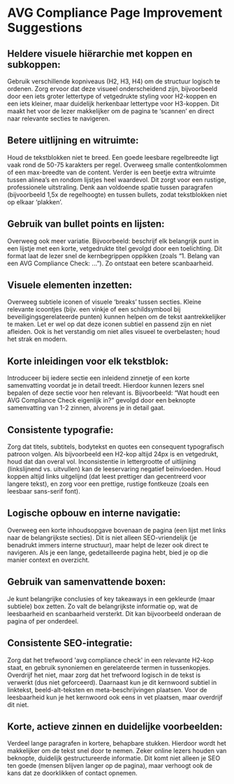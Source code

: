 # AVG Compliance Page Improvement Suggestions

## Heldere visuele hiërarchie met koppen en subkoppen:
Gebruik verschillende kopniveaus (H2, H3, H4) om de structuur logisch te ordenen. Zorg ervoor dat deze visueel onderscheidend zijn, bijvoorbeeld door een iets groter lettertype of vetgedrukte styling voor H2-koppen en een iets kleiner, maar duidelijk herkenbaar lettertype voor H3-koppen. Dit maakt het voor de lezer makkelijker om de pagina te ‘scannen’ en direct naar relevante secties te navigeren.

## Betere uitlijning en witruimte:
Houd de tekstblokken niet te breed. Een goede leesbare regelbreedte ligt vaak rond de 50-75 karakters per regel. Overweeg smalle contentkolommen of een max-breedte van de content. Verder is een beetje extra witruimte tussen alinea’s en rondom lijstjes heel waardevol. Dit zorgt voor een rustige, professionele uitstraling. Denk aan voldoende spatie tussen paragrafen (bijvoorbeeld 1,5x de regelhoogte) en tussen bullets, zodat tekstblokken niet op elkaar ‘plakken’.

## Gebruik van bullet points en lijsten:
Overweeg ook meer variatie. Bijvoorbeeld: beschrijf elk belangrijk punt in een lijstje met een korte, vetgedrukte titel gevolgd door een toelichting. Dit format laat de lezer snel de kernbegrippen oppikken (zoals “1. Belang van een AVG Compliance Check: ...”). Zo ontstaat een betere scanbaarheid.

## Visuele elementen inzetten:
Overweeg subtiele iconen of visuele ‘breaks’ tussen secties. Kleine relevante icoontjes (bijv. een vinkje of een schildsymbool bij beveiligingsgerelateerde punten) kunnen helpen om de tekst aantrekkelijker te maken. Let er wel op dat deze iconen subtiel en passend zijn en niet afleiden. Ook is het verstandig om niet alles visueel te overbelasten; houd het strak en modern.

## Korte inleidingen voor elk tekstblok:
Introduceer bij iedere sectie een inleidend zinnetje of een korte samenvatting voordat je in detail treedt. Hierdoor kunnen lezers snel bepalen of deze sectie voor hen relevant is. Bijvoorbeeld: “Wat houdt een AVG Compliance Check eigenlijk in?” gevolgd door een beknopte samenvatting van 1-2 zinnen, alvorens je in detail gaat.

## Consistente typografie:
Zorg dat titels, subtitels, bodytekst en quotes een consequent typografisch patroon volgen. Als bijvoorbeeld een H2-kop altijd 24px is en vetgedrukt, houd dat dan overal vol. Inconsistentie in lettergrootte of uitlijning (linkslijnend vs. uitvullen) kan de leeservaring negatief beïnvloeden. Houd koppen altijd links uitgelijnd (dat leest prettiger dan gecentreerd voor langere tekst), en zorg voor een prettige, rustige fontkeuze (zoals een leesbaar sans-serif font).

## Logische opbouw en interne navigatie:
Overweeg een korte inhoudsopgave bovenaan de pagina (een lijst met links naar de belangrijkste secties). Dit is niet alleen SEO-vriendelijk (je benadrukt immers interne structuur), maar helpt de lezer ook direct te navigeren. Als je een lange, gedetailleerde pagina hebt, bied je op die manier context en overzicht.

## Gebruik van samenvattende boxen:
Je kunt belangrijke conclusies of key takeaways in een gekleurde (maar subtiele) box zetten. Zo valt de belangrijkste informatie op, wat de leesbaarheid en scanbaarheid versterkt. Dit kan bijvoorbeeld onderaan de pagina of per onderdeel.

## Consistente SEO-integratie:
Zorg dat het trefwoord 'avg compliance check' in een relevante H2-kop staat, en gebruik synoniemen en gerelateerde termen in tussenkopjes. Overdrijf het niet, maar zorg dat het trefwoord logisch in de tekst is verwerkt (dus niet geforceerd). Daarnaast kun je dit kernwoord subtiel in linktekst, beeld-alt-teksten en meta-beschrijvingen plaatsen. Voor de leesbaarheid kun je het kernwoord ook eens in vet plaatsen, maar overdrijf dit niet.

## Korte, actieve zinnen en duidelijke voorbeelden:
Verdeel lange paragrafen in kortere, behapbare stukken. Hierdoor wordt het makkelijker om de tekst snel door te nemen. Zeker online lezers houden van beknopte, duidelijk gestructureerde informatie. Dit komt niet alleen je SEO ten goede (mensen blijven langer op de pagina), maar verhoogt ook de kans dat ze doorklikken of contact opnemen.
